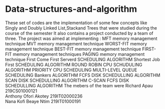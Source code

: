 # Data-structures-and-algorithm
These set of codes are the implementation of some few concepts like Singly and Doubly Linked List,Stackand Trees that were 
studied during the course of the semester
It also contains a project conducted by a team of three.
The project was aimed at implementing :
MFT memory management technique
MVT memory management technique
WORST-FIT memory management technique
BEST-FIT memory management technique
FIRST-FIT memory management techniques
PAGING memory management technique
First Come First Serverd SCHEDULING ALGORITHM
Shortest Job First SCHEDULING ALGORITHM
ROUND ROBIN CPU SCHUDULING ALGORITHM
PRIORITY CPU SCHEDULING
MULTI-LEVEL QUEUE SCHEDULING
Bankers ALGORITHM
FCFS DISK SCHEDULLING ALGORITHM
SCAN DISK SCHEDULLING ALGORITHM
C-SCAN FCFS DISK SCHEDULLING ALGORITHM
The mebers of the team were
    Richard Apau                        219CS01000121   
    Anthony Ofori Akotey                219IT02000236          
    Nana Kofi Beaye Ntim                219IT01000191
